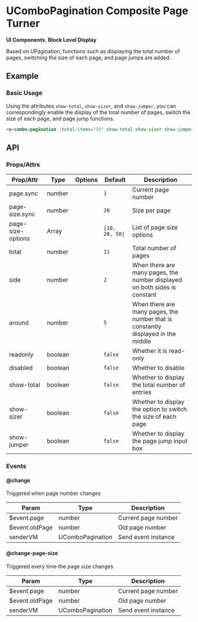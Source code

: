 <!-- The README.md is automatically generated based on api.yaml and docs/*.md for easy viewing on GitHub and NPM. If you need to modify, please view the source file -->

# UComboPagination Composite Page Turner

**UI Components**, **Block Level Display**

Based on UPagination, functions such as displaying the total number of pages, switching the size of each page, and page jumps are added.

## Example
### Basic Usage

Using the attributes `show-total`, `show-sizer`, and `show-jumper`, you can correspondingly enable the display of the total number of pages, switch the size of each page, and page jump functions.

``` html
<u-combo-pagination :total-items="75" show-total show-sizer show-jumper></u-combo-pagination>
```

## API
### Props/Attrs

| Prop/Attr | Type | Options | Default | Description |
| --------- | ---- | ------- | ------- | ----------- |
| page.sync | number | | `1` | Current page number |
| page-size.sync | number | | `20` | Size per page |
| page-size-options | Array | | `[10, 20, 50]` | List of page size options |
| total | number | | `11` | Total number of pages |
| side | number | | `2` | When there are many pages, the number displayed on both sides is constant |
| around | number | | `5` | When there are many pages, the number that is constantly displayed in the middle |
| readonly | boolean | | `false` | Whether it is read-only |
| disabled | boolean | | `false` | Whether to disable |
| show-total | boolean | | `false` | Whether to display the total number of entries |
| show-sizer | boolean | | `false` | Whether to display the option to switch the size of each page |
| show-jumper | boolean | | `false` | Whether to display the page jump input box |

### Events

#### @change

Triggered when page number changes

| Param | Type | Description |
| ----- | ---- | ----------- |
| $event.page | number | Current page number |
| $event.oldPage | number | Old page number |
| senderVM | UComboPagination | Send event instance |

#### @change-page-size

Triggered every time the page size changes

| Param | Type | Description |
| ----- | ---- | ----------- |
| $event.page | number | Current page number |
| $event.oldPage | number | Old page number |
| senderVM | UComboPagination | Send event instance |
